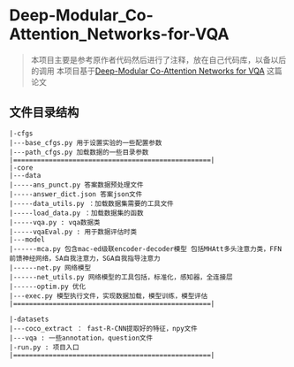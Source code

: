 # Deep-Modular_Co-Attention_Networks-for-VQA
> 本项目主要是参考原作者代码然后进行了注释，放在自己代码库，以备以后的调用
> 本项目基于[Deep-Modular Co-Attention Networks for VQA](http://openaccess.thecvf.com/content_CVPR_2019/html/Yu_Deep_Modular_Co-Attention_Networks_for_Visual_Question_Answering_CVPR_2019_paper.html) 这篇论文
## 文件目录结构
```angular2html
|-cfgs
|---base_cfgs.py 用于设置实验的一些配置参数 
|---path_cfgs.py 加载数据的一些目录参数
|==================================================|
|-core
|---data
|-----ans_punct.py 答案数据预处理文件
|-----answer_dict.json 答案json文件
|-----data_utils.py ：加载数据集需要的工具文件
|-----load_data.py ：加载数据集的函数
|-----vqa.py : vqa数据类
|-----vqaEval.py : 用于数据评估时类
|---model
|------mca.py 包含mac-ed级联encoder-decoder模型 包括MHAtt多头注意力类，FFN前馈神经网络，SA自我注意力，SGA自我指导注意力
|------net.py 网络模型
|------net_utils.py 网络模型的工具包括，标准化，感知器，全连接层
|------optim.py 优化
|---exec.py 模型执行文件，实现数据加载，模型训练，模型评估
|==================================================|

|-datasets
|---coco_extract ： fast-R-CNN提取好的特征，npy文件
|---vqa : 一些annotation，question文件
|-run.py : 项目入口
|==================================================|
```
